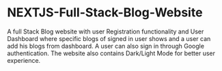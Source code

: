 # NEXTJS-Full-Stack-Blog-Website
A full Stack Blog website with user Registration functionality and User Dashboard where specific blogs of signed in user shows and a user can add his blogs from dashboard. A user can also sign in through Google authentication. The website also contains Dark/Light Mode for better user experience.

